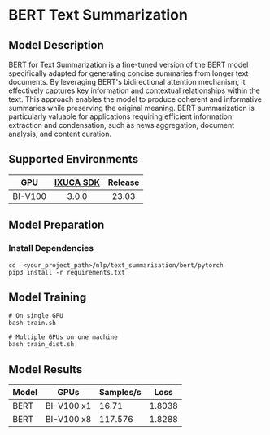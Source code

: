 # BERT Text Summarization

## Model Description

BERT for Text Summarization is a fine-tuned version of the BERT model specifically adapted for generating concise
summaries from longer text documents. By leveraging BERT's bidirectional attention mechanism, it effectively captures
key information and contextual relationships within the text. This approach enables the model to produce coherent and
informative summaries while preserving the original meaning. BERT summarization is particularly valuable for
applications requiring efficient information extraction and condensation, such as news aggregation, document analysis,
and content curation.

## Supported Environments

| GPU    | [IXUCA SDK](https://gitee.com/deep-spark/deepspark#%E5%A4%A9%E6%95%B0%E6%99%BA%E7%AE%97%E8%BD%AF%E4%BB%B6%E6%A0%88-ixuca) | Release |
| :----: | :----: | :----: |
| BI-V100 | 3.0.0     |  23.03  |

## Model Preparation

### Install Dependencies

``` shell
cd  <your_project_path>/nlp/text_summarisation/bert/pytorch
pip3 install -r requirements.txt
```

## Model Training

``` shell
# On single GPU
bash train.sh

# Multiple GPUs on one machine
bash train_dist.sh
```

## Model Results

| Model | GPUs       | Samples/s | Loss   |
|-------|------------|-----------|--------|
| BERT  | BI-V100 x1 | 16.71     | 1.8038 |
| BERT  | BI-V100 x8 | 117.576   | 1.8288 |
